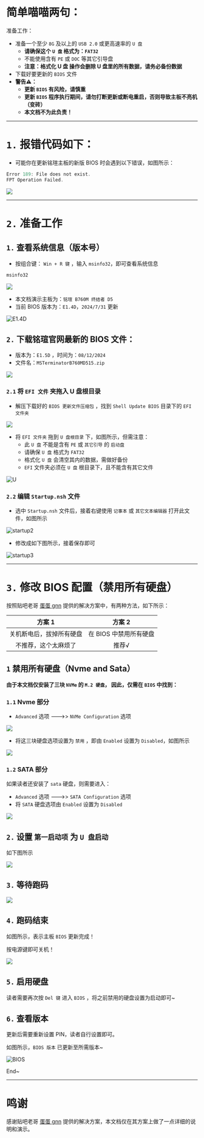 # 简单喵喵两句：

准备工作：

+ 准备一个至少 `8G` 及以上的 `USB 2.0` 或更高速率的 `U 盘`
  + **请确保这个 `U 盘` 格式为：`FAT32`**
  + 不能使用含有 `PE` 或 `DOC` 等其它引导盘
  + **注意：格式化 U 盘 操作会删除 U 盘里的所有数据，请务必备份数据**
+ 下载好要更新的 `BIOS` 文件
+ **警告⚠：**
  + **更新 `BIOS` 有风险，请慎重**
  + **更新 `BIOS` 程序执行期间，请勿打断更新或断电重启，否则导致主板不亮机（变砖）**
  + **本文档不为此负责！**

***

# `1.` 报错代码如下：

+ 可能你在更新铭瑄主板的新版 BIOS 时会遇到以下错误，如图所示：

```c
Error 189: File does not exist.
FPT Operation Failed.
```

![](https://github.com/wenyushu/MaxSun_Updating_BIOS_Error_189/blob/main/Iamge/189.png)

***

# `2.` 准备工作

## `1.` 查看系统信息（版本号）

+ 按组合键： `Win + R 键` ，输入 `msinfo32`，即可查看系统信息

```cmd
msinfo32
```

![](https://github.com/wenyushu/MaxSun_Updating_BIOS_Error_189/blob/main/Iamge/msinfo32.png)

+ 本文档演示主板为：`铭瑄 B760M 终结者 D5` 
+ 当前 BIOS 版本为：`E1.4D`，`2024/7/31` 更新

![E1.4D](https://github.com/wenyushu/MaxSun_Updating_BIOS_Error_189/blob/main/Iamge/E1.4D.png)

## `2.` 下载铭瑄官网最新的 BIOS 文件：

+ 版本为：`E1.5D` ，时间为：`08/12/2024`
+ 文件名：`MSTerminatorB760MD515.zip`

![](https://github.com/wenyushu/MaxSun_Updating_BIOS_Error_189/blob/main/Iamge/E1.5D.png)

### `2.1` 将 `EFI 文件` 夹拖入 U 盘根目录

+ 解压下载好的 `BIOS 更新文件压缩包` ，找到 `Shell Update BIOS` 目录下的 `EFI 文件夹`

![](https://github.com/wenyushu/MaxSun_Updating_BIOS_Error_189/blob/main/Iamge/Efi.png)

+ 将 `EFI 文件夹` 拖到 `U 盘根目录` 下，如图所示，但需注意：
  + 此 `U 盘` 不能是含有 `PE` 或 `其它引导` 的 `启动盘`
  + 请确保 `U 盘`  格式为 `FAT32`
  + 格式化 `U 盘` 会清空其内的数据，需做好备份
  + `EFI` 文件夹必须在 `U 盘` 根目录下，且不能含有其它文件

![U](https://github.com/wenyushu/MaxSun_Updating_BIOS_Error_189/blob/main/Iamge/U.png)

### `2.2` 编辑 `Startup.nsh` 文件

+ 选中 `Startup.nsh` 文件后，接着右键使用 `记事本` 或 `其它文本编辑器` 打开此文件，如图所示

![startup2](https://github.com/wenyushu/MaxSun_Updating_BIOS_Error_189/blob/main/Iamge/startup2.png)

+ 修改成如下图所示，接着保存即可

![startup3](https://github.com/wenyushu/MaxSun_Updating_BIOS_Error_189/blob/main/Iamge/startup3.png)

***

# `3.` 修改 BIOS 配置（禁用所有硬盘）

按照贴吧老哥 [蛋蛋 gnn](https://tieba.baidu.com/p/7884241319) 提供的解决方案中，有两种方法，如下所示：

|          方案 1          |         方案 2         |
| :----------------------: | :--------------------: |
| 关机断电后，拔掉所有硬盘 | 在 BIOS 中禁用所有硬盘 |
|   不推荐，这个太麻烦了   |         推荐√          |

## `1` 禁用所有硬盘（Nvme and Sata）

**由于本文档仅安装了三块 `NVMe` 的 `M.2 硬盘`， 因此，仅需在 `BIOS` 中找到：**

### `1.1` Nvme 部分

+  `Advanced` 选项 --->> `NVMe Configuration` 选项

![](https://github.com/wenyushu/MaxSun_Updating_BIOS_Error_189/blob/main/Iamge/NVMeConfiguration1.png)

+ 将这三块硬盘选项设置为 `禁用` ，即由 `Enabled` 设置为 `Disabled`，如图所示 

![](https://github.com/wenyushu/MaxSun_Updating_BIOS_Error_189/blob/main/Iamge/NVMeConfiguration2.png)

### `1.2` SATA 部分 

如果读者还安装了 `sata` 硬盘，则需要进入：

+ `Advanced` 选项 --->> `SATA Configuration` 选项
+ 将 `SATA` 硬盘选项由 `Enabled` 设置为 `Disabled`

![](https://github.com/wenyushu/MaxSun_Updating_BIOS_Error_189/blob/main/Iamge/SATA.png)

## `2.` 设置 `第一启动项` 为 `U 盘启动`

如下图所示

![](https://github.com/wenyushu/MaxSun_Updating_BIOS_Error_189/blob/main/Iamge/Boot.png)

## `3.` 等待跑码

![](https://github.com/wenyushu/MaxSun_Updating_BIOS_Error_189/blob/main/Iamge/FPT1.png)

## `4.` 跑码结束

如图所示，表示主板 `BIOS` 更新完成！

按电源键即可关机！

![](https://github.com/wenyushu/MaxSun_Updating_BIOS_Error_189/blob/main/Iamge/FPT2.png)

## `5.` 启用硬盘

读者需要再次按 `Del 键` 进入 `BIOS` ，将之前禁用的硬盘设置为启动即可~

## `6.` 查看版本 

更新后需要重新设置 PIN，读者自行设置即可。

如图所示，`BIOS 版本` 已更新至所需版本~

![BIOS](https://github.com/wenyushu/MaxSun_Updating_BIOS_Error_189/blob/main/Iamge/BIOS.png)

End~

***

# 鸣谢

感谢贴吧老哥 [蛋蛋 gnn](https://tieba.baidu.com/p/7884241319) 提供的解决方案，本文档仅在其方案上做了一点详细的说明和演示。


